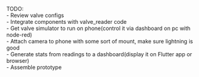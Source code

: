 TODO:</br>
	- Review valve configs</br>
	- Integrate components with valve_reader code</br>
	- Get valve simulator to run on phone(control it via dashboard on pc with node-red)</br>
	- Attach camera to phone with some sort of mount, make sure lightning is good</br>
	- Generate stats from readings to a dashboard(display it on Flutter app or browser)</br>
	- Assemble prototype</br>

